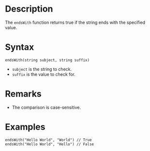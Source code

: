 # Description

The `endsWith` function returns true if the string ends with the specified value.

# Syntax

```step
endsWith(string subject, string suffix)
```

- `subject` is the string to check.
- `suffix` is the value to check for.

# Remarks

- The comparison is case-sensitive.

# Examples

```step
endsWith("Hello World", "World") // True
endsWith("Hello World", "Hello") // False
```
